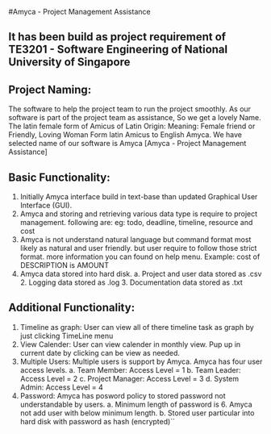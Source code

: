 #Amyca - Project Management Assistance
## It has been build as project requirement of TE3201 - Software Engineering of National University of Singapore


Project Naming:
---------------
The software to help the project team to run the project smoothly.
As our software is part of the project team as assistance, So we get a lovely Name.
The latin female form of Amicus of Latin Origin: Meaning: Female friend or Friendly, Loving Woman
Form latin Amicus to English Amyca. We have selected name of our software is Amyca
[Amyca - Project Management Assistance]

Basic Functionality:
--------------------
1. Initially Amyca interface build in text-base than updated Graphical User Interface (GUI).
2. Amyca and storing and retrieving various data type is require to project management. following are:
	eg: todo, deadline, timeline, resource and cost
3. Amyca is not understand natural language but command format most likely as natural and user friendly.
	but user require to follow those strict format. more information you can found on help menu.
	Example: cost of DESCRIPTION is AMOUNT
4. Amyca data stored into hard disk.
	a. Project and user data stored as .csv
	2. Logging data stored as .log
	3. Documentation data stored as .txt

Additional Functionality:
-------------------------
1. Timeline as graph: User can view all of there timeline task as graph by just clicking TimeLine menu
2. View Calender: User can view calender in monthly view. Pup up in current date by clicking can be view as needed.
3. Multiple Users: Multiple users is support by Amyca. Amyca has four user access levels.
	a. Team Member: Access Level = 1
	b. Team Leader: Access Level = 2
	c. Project Manager: Access Level = 3
	d. System Admin: Access Level = 4
4. Password: Amyca has posword policy to stored password not understandable by users.
	a. Minimum length of password is 6. Amyca not add user with below minimum length.
	b. Stored user particular into hard disk with password as hash (encrypted)``